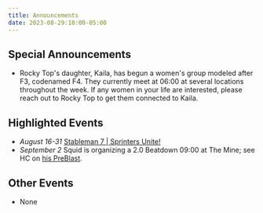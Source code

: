 ```yaml
---
title: Announcements
date: 2023-08-29:18:00-05:00
---
```

## Special Announcements

- Rocky Top's daughter, Kaila, has begun a women's group modeled after F3, codenamed F4.
    They currently meet at 06:00 at several locations throughout the week.
    If any women in your life are interested, please reach out to Rocky Top to get them connected to Kaila.

## Highlighted Events

- *August 16-31* [Stableman 7 | Sprinters Unite!](https://f3soil.slack.com/archives/C057N16ART8/p1692133641529039)
- *September 2* Squid is organizing a 2.0 Beatdown 09:00 at The Mine; see HC on [his PreBlast](https://f3soil.slack.com/archives/C05K2TKMY2H/p1693330086843069).

## Other Events

- None

